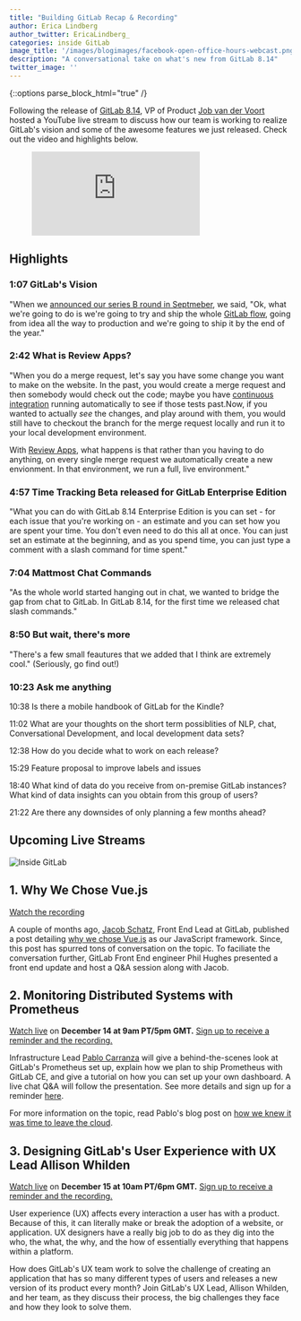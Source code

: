 ```yaml
---
title: "Building GitLab Recap & Recording"
author: Erica Lindberg
author_twitter: EricaLindberg_
categories: inside GitLab
image_title: '/images/blogimages/facebook-open-office-hours-webcast.png'
description: "A conversational take on what's new from GitLab 8.14"
twitter_image: ''
---
```


{::options parse_block_html="true" /}

Following the release of [GitLab 8.14][gitlab-8-14], VP of Product [Job van der Voort][job-twitter]
hosted a YouTube live stream to discuss how our team is working to realize GitLab's vision and
some of the awesome features we just released. Check out the video and highlights below.

<figure class="video_container">
<iframe src="https://www.youtube.com/embed/njP8Wvp45o0" frameborder="0" allowfullscreen="true"> </iframe>
</figure>

## Highlights

### 1:07 GitLab's Vision

"When we [announced our series B round in Septmeber][master-plan], we said, "Ok, what we're going to do is we're going to try
and ship the whole [GitLab flow][gitlab-flow], going from idea all the way to production and we're going to ship it by the end of the year."

### 2:42 What is Review Apps?

"When you do a merge request, let's say you have some change you want to make on the website.
In the past, you would create a merge request and then somebody would check out the code; maybe
you have [continuous integration][ci-post] running automatically to see if those tests past.Now, if
you wanted to actually *see* the changes, and play around with them, you would still have to
checkout the branch for the merge request locally and run it to your local development environment.

With [Review Apps][intro-ra], what happens is that rather than you having to do anything,
on every single merge request we automatically create a new envionment. In that environment,
we run a full, live environment."

### 4:57 Time Tracking Beta released for GitLab Enterprise Edition

"What you can do with GitLab 8.14 Enterprise Edition is you can set - for each issue
that you're working on - an estimate and you can set how you are spent your time.
You don't even need to do this all at once. You can just set an estimate at the beginning,
and as you spend time, you can just type a comment with a slash command for time spent."

### 7:04 Mattmost Chat Commands

"As the whole world started hanging out in chat, we wanted to bridge the gap
from chat to GitLab. In GitLab 8.14, for the first time we released chat slash
commands."

### 8:50 But wait, there's more

"There's a few small feautures that we added that I think are extremely cool."
(Seriously, go find out!)

### 10:23 Ask me anything

10:38 Is there a mobile handbook of GitLab for the Kindle?

11:02 What are your thoughts on the short term possiblities of NLP, chat,
Conversational Development, and local development data sets?

12:38 How do you decide what to work on each release?

15:29 Feature proposal to improve labels and issues

18:40 What kind of data do you receive from on-premise GitLab instances? What kind of
data insights can you obtain from this group of users?

21:22 Are there any downsides of only planning a few months ahead?

## Upcoming Live Streams

![Inside GitLab](/images/blogimages/facebook-inside-gitlab-webcast-ad.png)

## 1. Why We Chose Vue.js

[Watch the recording][vue-js-recording]

A couple of months ago, [Jacob Schatz][jacob-twitter], Front End Lead at GitLab, published a post
detailing [why we chose Vue.js][why-vuejs-post] as our JavaScript framework. Since,
this post has spurred tons of conversation on the topic. To faciliate the conversation
further, GitLab Front End engineer Phil Hughes presented a front end update
and host a Q&A session along with Jacob.

## 2. Monitoring Distributed Systems with Prometheus

[Watch live][infra-webcast] on **December 14 at 9am PT/5pm GMT.** 
[Sign up to receive a reminder and the recording.][infra-lp]

Infrastructure Lead [Pablo Carranza][pablo-twitter] will give a behind-the-scenes
look at GitLab's Prometheus set up, explain how we plan to ship Prometheus with
GitLab CE, and give a tutorial on how you can set up your own dashboard.
A live chat Q&A will follow the presentation. See more details and sign up for
a reminder [here][infra-lp].

For more information on the topic, read Pablo's blog post on [how we knew it was time to leave the cloud][bare-metal-post].

## 3. Designing GitLab's User Experience with UX Lead Allison Whilden

[Watch live][ux-webcast] on **December 15 at 10am PT/6pm GMT.** [Sign up to receive
a reminder and the recording.][ux-lp]

User experience (UX) affects every interaction a user has with a product. Because
of this, it can literally make or break the adoption of a website, or application.
UX designers have a really big job to do as they dig into the who, the what,
the why, and the how of essentially everything that happens within a platform.

How does GitLab's UX team work to solve the challenge of creating an application
that has so many different types of users and releases a new version of its
product every month? Join GitLab's UX Lead, Allison Whilden, and her team, as
they discuss their process, the big challenges they face and how they look to solve them.

<!-- identifiers -->

[bare-metal-post]: https://about.gitlab.com/2016/11/10/why-choose-bare-metal/
[ci-post]: https://about.gitlab.com/gitlab-ci/
[gitlab-8-14]: /2016/11/22/gitlab-8-14-released/
[gitlab-flow]: https://docs.gitlab.com/ce/university/training/topics/gitlab_flow.html
[8-14-webcast]: https://page.gitlab.com/20161124_ReviewAppsWebcast_LandingPage.html
[frontend-webcast]: https://www.youtube.com/watch?v=ioogrvs2Ejc
[infra-webcast]: https://www.youtube.com/watch?v=WzAzm0C15W8
[infra-lp]: https://page.gitlab.com/20161207_PrometheusWebcast_LandingPage.html
[intro-ra]: /2016/11/22/introducing-review-apps/
[jacob-twitter]: https://twitter.com/jakecodes
[job-twitter]: https://twitter.com/Jobvo
[master-plan]: https://about.gitlab.com/2016/09/13/gitlab-master-plan/
[pablo-twitter]: https://twitter.com/psczg
[ux-webcast]: https://www.youtube.com/watch?v=Lxy1jET5pww
[ux-lp]: https://page.gitlab.com/UXLiveStream_LandingPage.html
[why-vuejs-post]: /2016/10/20/why-we-chose-vue/
[vue-js-recording]: https://www.youtube.com/watch?v=ioogrvs2Ejc
